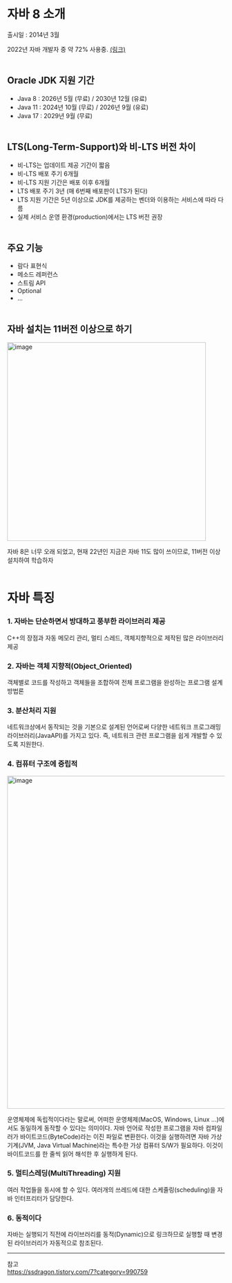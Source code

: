 # 자바 8 소개

출시일 : 2014년 3월

2022년 자바 개발자 중 약 72% 사용중. <a href="https://www.jetbrains.com/ko-kr/lp/devecosystem-2021/java/">(링크)</a>
<br><br>

## Oracle JDK 지원 기간

- Java 8 : 2026년 5월 (무료) / 2030년 12월 (유료)
- Java 11 : 2024년 10월 (무료) / 2026년 9월 (유료)
- Java 17 : 2029년 9월 (무료)
  <br><br>

## LTS(Long-Term-Support)와 비-LTS 버전 차이

- 비-LTS는 업데이트 제공 기간이 짧음
- 비-LTS 배포 주기 6개월
- 비-LTS 지원 기간은 배포 이후 6개월
- LTS 배포 주기 3년 (매 6번째 배포판이 LTS가 된다)
- LTS 지원 기간은 5년 이상으로 JDK를 제공하는 벤더와 이용하는 서비스에 따라 다름
- 실제 서비스 운영 환경(production)에서는 LTS 버전 권장
  <br><br>

## 주요 기능

- 람다 표현식
- 메소드 레퍼런스
- 스트림 API
- Optional<T>
- ...
  <br><br>

## 자바 설치는 11버전 이상으로 하기
<img width="460" alt="image" src="https://user-images.githubusercontent.com/80039556/180913080-056d12ee-ce84-4fbd-91e5-62780cf34b27.png">

자바 8은 너무 오래 되었고, 현재 22년인 지금은 자바 11도 많이 쓰이므로, 11버전 이상 설치하여 학습하자
<br><br>

# 자바 특징

### 1. 자바는 단순하면서 방대하고 풍부한 라이브러리 제공

C++의 장점과 자동 메모리 관리, 멀티 스레드, 객체지향적으로 제작된 많은 라이브러리 제공

### 2. 자바는 객체 지향적(Object_Oriented)

객체별로 코드를 작성하고 객체들을 조합하여 전체 프로그램을 완성하는 프로그램 설계 방법론

### 3. 분산처리 지원

네트워크상에서 동작되는 것을 기본으로 설계된 언어로써 다양한 네트워크 프로그래밍 라이브러리(JavaAPI)를 가지고 있다. 즉, 네트워크 관련 프로그램을 쉽게 개발할 수 있도록 지원한다.

### 4. 컴퓨터 구조에 중립적
<img width="771" alt="image" src="https://user-images.githubusercontent.com/80039556/180913143-afa1a56d-7b44-440c-b920-c7a7d724b0ea.png">


운영체제에 독립적이다라는 말로써, 어떠한 운영체제(MacOS, Windows, Linux ...)에서도 동일하게 동작할 수 있다는 의미이다. 자바 언어로 작성한 프로그램을 자바 컴파일러가 바이트코드(ByteCode)라는 이진 파일로 변환한다. 이것을 실행하려면 자바 가상 기계(JVM, Java Virtual Machine)라는 특수한 가상 컴퓨터 S/W가 필요하다. 이것이 바이트코드를 한 줄씩 읽어 해석한 후 실행하게 된다.

### 5. 멀티스레딩(MultiThreading) 지원

여러 작업들을 동시에 할 수 있다. 여러개의 쓰레드에 대한 스케줄링(scheduling)을 자바 인터프리터가 담당한다.

### 6. 동적이다

자바는 실행되기 직전에 라이브러리를 동적(Dynamic)으로 링크하므로 실행할 때 변경된 라이브러리가 자동적으로 참조된다.

---
  
참고<br>
https://ssdragon.tistory.com/7?category=990759

